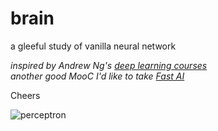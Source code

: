 # brain
a gleeful study of vanilla neural network

_inspired by Andrew Ng's [deep learning courses][dl]_  
_another good MooC I'd like to take [Fast AI][fast]_  
  
Cheers

![perceptron][neuron]

[neuron]: https://pbs.twimg.com/media/DOVmnXtUIAAuzeg.jpg:large
[dl]: http://deeplearning.ai "deep learning courses"
[fast]: http://fast.ai


